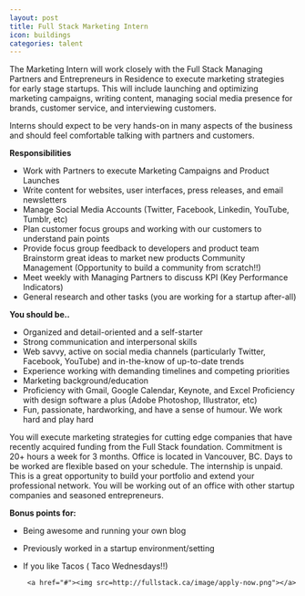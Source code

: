 ```yaml
---
layout: post
title: Full Stack Marketing Intern
icon: buildings
categories: talent
---
```


The Marketing Intern will work closely with the Full Stack Managing Partners and Entrepreneurs in Residence to execute marketing strategies for early stage startups. This will include launching and optimizing marketing campaigns, writing content, managing social media presence for brands, customer service, and interviewing customers.



Interns should expect to be very hands-on in many aspects of the business and should feel comfortable talking with partners and customers.

<b>Responsibilities</b>

* Work with Partners to execute Marketing Campaigns and Product Launches
* Write content for websites, user interfaces, press releases, and email newsletters
* Manage Social Media Accounts (Twitter, Facebook, Linkedin, YouTube, Tumblr, etc)
* Plan customer focus groups and working with our customers to understand pain points
* Provide focus group feedback to developers and product team Brainstorm great ideas to market new products Community Management (Opportunity to build a community from scratch!!)
* Meet weekly with Managing Partners to discuss KPI (Key Performance Indicators)
* General research and other tasks (you are working for a startup after-all)


<b>You should be..</b>

* Organized and detail-oriented and a self-starter
* Strong communication and interpersonal skills
* Web savvy, active on social media channels (particularly Twitter, Facebook, YouTube) and in-the-know of up-to-date trends
* Experience working with demanding timelines and competing priorities
* Marketing background/education
* Proficiency with Gmail, Google Calendar, Keynote, and Excel Proficiency with design software a plus (Adobe Photoshop, Illustrator, etc)
* Fun, passionate, hardworking, and have a sense of humour. We work hard and play hard


You will execute marketing strategies for cutting edge companies that have recently acquired funding from the Full Stack foundation. Commitment is 20+ hours a week for 3 months. Office is located in Vancouver, BC. Days to be worked are flexible based on your schedule. The internship is unpaid. This is a great opportunity to build your portfolio and extend your professional network. You will be working out of an office with other startup companies and seasoned entrepreneurs.

<b> Bonus points for: </b>
* Being awesome and running your own blog 
* Previously worked in a startup environment/setting
* If you like Tacos ( Taco Wednesdays!!)

       
       <a href="#"><img src=http://fullstack.ca/image/apply-now.png"></a>
       
